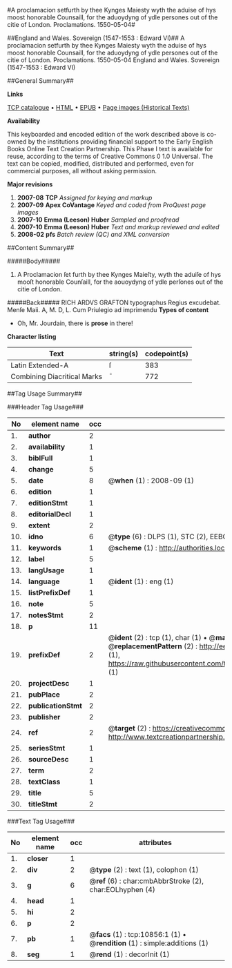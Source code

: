 #A proclamacion setfurth by thee Kynges Maiesty wyth the aduise of hys moost honorable Counsaill, for the aduoydyng of ydle persones out of the citie of London. Proclamations. 1550-05-04#

##England and Wales. Sovereign (1547-1553 : Edward VI)##
A proclamacion setfurth by thee Kynges Maiesty wyth the aduise of hys moost honorable Counsaill, for the aduoydyng of ydle persones out of the citie of London.
Proclamations. 1550-05-04
England and Wales. Sovereign (1547-1553 : Edward VI)

##General Summary##

**Links**

[TCP catalogue](http://www.ota.ox.ac.uk/tcp/)  • 
[HTML](http://tei.it.ox.ac.uk/tcp/Texts-HTML/free/A21/A21521.html)  • 
[EPUB](http://tei.it.ox.ac.uk/tcp/Texts-EPUB/free/A21/A21521.epub) • 
[Page images (Historical Texts)](https://data.historicaltexts.jisc.ac.uk/view?pubId=eebo-99845924e&pageId=eebo-99845924e-10856-1)

**Availability**

This keyboarded and encoded edition of the
	       work described above is co-owned by the institutions
	       providing financial support to the Early English Books
	       Online Text Creation Partnership. This Phase I text is
	       available for reuse, according to the terms of Creative
	       Commons 0 1.0 Universal. The text can be copied,
	       modified, distributed and performed, even for
	       commercial purposes, all without asking permission.

**Major revisions**

1. __2007-08__ __TCP__ *Assigned for keying and markup*
1. __2007-09__ __Apex CoVantage__ *Keyed and coded from ProQuest page images*
1. __2007-10__ __Emma (Leeson) Huber__ *Sampled and proofread*
1. __2007-10__ __Emma (Leeson) Huber__ *Text and markup reviewed and edited*
1. __2008-02__ __pfs__ *Batch review (QC) and XML conversion*

##Content Summary##

#####Body#####

1. A Proclamacion ſet furth by thee Kynges Maieſty, wyth the aduiſe of hys mooſt honorable Counſaill, for the aouoydyng of ydle perſones out of the citie of London.

#####Back#####
RICH ARDVS GRAFTON typographus Regius excudebat. Menſe Maii. A, M. D, L. Cum Priulegio ad imprimendu
**Types of content**

  * Oh, Mr. Jourdain, there is **prose** in there!

**Character listing**


|Text|string(s)|codepoint(s)|
|---|---|---|
|Latin Extended-A|ſ|383|
|Combining             Diacritical Marks|̄|772|

##Tag Usage Summary##

###Header Tag Usage###

|No|element name|occ|attributes|
|---|---|---|---|
|1.|__author__|2||
|2.|__availability__|1||
|3.|__biblFull__|1||
|4.|__change__|5||
|5.|__date__|8| @__when__ (1) : 2008-09 (1)|
|6.|__edition__|1||
|7.|__editionStmt__|1||
|8.|__editorialDecl__|1||
|9.|__extent__|2||
|10.|__idno__|6| @__type__ (6) : DLPS (1), STC (2), EEBO-CITATION (1), PROQUEST (1), VID (1)|
|11.|__keywords__|1| @__scheme__ (1) : http://authorities.loc.gov/ (1)|
|12.|__label__|5||
|13.|__langUsage__|1||
|14.|__language__|1| @__ident__ (1) : eng (1)|
|15.|__listPrefixDef__|1||
|16.|__note__|5||
|17.|__notesStmt__|2||
|18.|__p__|11||
|19.|__prefixDef__|2| @__ident__ (2) : tcp (1), char (1)  •  @__matchPattern__ (2) : ([0-9\-]+):([0-9IVX]+) (1), (.+) (1)  •  @__replacementPattern__ (2) : http://eebo.chadwyck.com/downloadtiff?vid=$1&page=$2 (1), https://raw.githubusercontent.com/textcreationpartnership/Texts/master/tcpchars.xml#$1 (1)|
|20.|__projectDesc__|1||
|21.|__pubPlace__|2||
|22.|__publicationStmt__|2||
|23.|__publisher__|2||
|24.|__ref__|2| @__target__ (2) : https://creativecommons.org/publicdomain/zero/1.0/ (1), http://www.textcreationpartnership.org/docs/. (1)|
|25.|__seriesStmt__|1||
|26.|__sourceDesc__|1||
|27.|__term__|2||
|28.|__textClass__|1||
|29.|__title__|5||
|30.|__titleStmt__|2||


###Text Tag Usage###

|No|element name|occ|attributes|
|---|---|---|---|
|1.|__closer__|1||
|2.|__div__|2| @__type__ (2) : text (1), colophon (1)|
|3.|__g__|6| @__ref__ (6) : char:cmbAbbrStroke (2), char:EOLhyphen (4)|
|4.|__head__|1||
|5.|__hi__|2||
|6.|__p__|2||
|7.|__pb__|1| @__facs__ (1) : tcp:10856:1 (1)  •  @__rendition__ (1) : simple:additions (1)|
|8.|__seg__|1| @__rend__ (1) : decorInit (1)|
